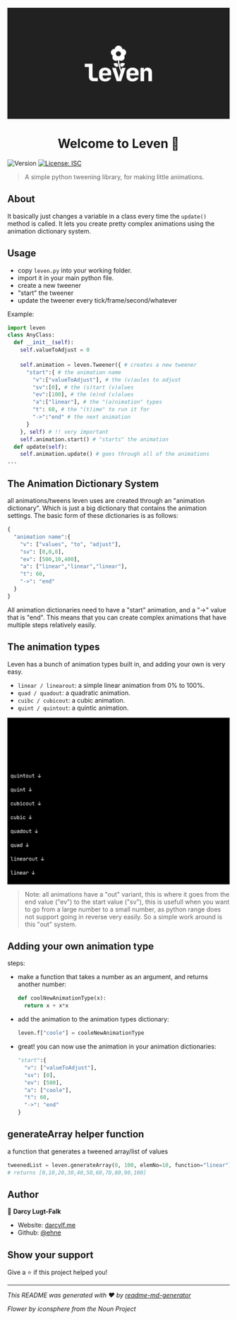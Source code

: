 <p>
  <img alt="logo" src="logo.png" align="center"/>
</p>
<h1 align="center">
  Welcome to Leven 👋
</h1>
<p>
  <img alt="Version" src="https://img.shields.io/badge/version-0.1.0-blue.svg?cacheSeconds=2592000" />
  <a href="#" target="https://github.com/ehne/leven/blob/master/LICENSE.md">
    <img alt="License: ISC" src="https://img.shields.io/github/license/ehne/leven" />
  </a>
</p>

> A simple python tweening library, for making little animations.

## About
It basically just changes a variable in a class every time the `update()` method is called. It lets you create pretty complex animations using the animation dictionary system.

## Usage
  * copy `leven.py` into your working folder. 
  * import it in your main python file. 
  * create a new tweener
  * "start" the tweener
  * update the tweener every tick/frame/second/whatever

Example:
```python
import leven
class AnyClass:
  def __init__(self):
    self.valueToAdjust = 0

    self.animation = leven.Tweener({ # creates a new tweener
      "start":{ # the animation name
        "v":["valueToAdjust"], # the (v)aules to adjust
        "sv":[0], # the (s)tart (v)alues
        "ev":[100], # the (e)nd (v)alues
        "a":["linear"], # the "(a)nimation" types
        "t": 60, # the "(t)ime" to run it for
        "->":"end" # the next animation
      }
    }, self) # !! very important
    self.animation.start() # "starts" the animation
  def update(self):
    self.animation.update() # goes through all of the animations
...
```

## The Animation Dictionary System
all animations/tweens leven uses are created through an "animation dictionary". Which is just a big dictionary that contains the animation settings. The basic form of these dictionaries is as follows:
```python
{
  "animation name":{
    "v": ["values", "to", "adjust"],
    "sv": [0,0,0],
    "ev": [500,10,400],
    "a": ["linear","linear","linear"],
    "t": 60,
    "->": "end"
  }
}
```
All animation dictionaries need to have a "start" animation, and a "->" value that is "end".
This means that you can create complex animations that have multiple steps relatively easily.

## The animation types
Leven has a bunch of animation types built in, and adding your own is very easy.
  * `linear / linearout`: a simple linear animation from 0% to 100%.
  * `quad / quadout`: a quadratic animation.
  * `cuibc / cubicout`: a cubic animation.
  * `quint / quintout`: a quintic animation.
<p>
  <img alt="animation types gif" src="animationTypes.gif" align="center"/>
</p>

> Note: all animations have a "out" variant, this is where it goes from the end value ("ev") to the start value ("sv"), this is usefull when you want to go from a large number to a small number, as python range does not support going in reverse very easily. So a simple work around is this "out" system.

## Adding your own animation type
steps:
  * make a function that takes a number as an argument, and returns another number:
    ```python
    def coolNewAnimationType(x):
      return x + x*x
    ```
  * add the animation to the animation types dictionary:
    ```python
    leven.f["coole"] = cooleNewAnimationType
    ```
  * great! you can now use the animation in your animation dictionaries:
    ```python
    "start":{
      "v": ["valueToAdjust"],
      "sv": [0],
      "ev": [500],
      "a": ["coole"],
      "t": 60,
      "->": "end"
    }
    ```

## generateArray helper function
a function that generates a tweened array/list of values
```python
tweenedList = leven.generateArray(0, 100, elemNo=10, function="linear")
# returns [0,10,20,30,40,50,60,70,80,90,100]
```

## Author

👤 **Darcy Lugt-Falk**

* Website: [darcylf.me](https://darcylf.me)
* Github: [@ehne](https://github.com/ehne)

## Show your support

Give a ⭐️ if this project helped you!

***
_This README was generated with ❤️ by [readme-md-generator](https://github.com/kefranabg/readme-md-generator)_

_Flower by iconsphere from the Noun Project_
